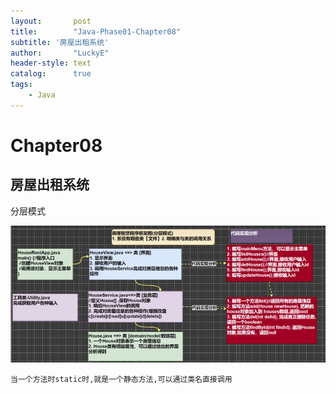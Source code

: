 ```yaml
---
layout:       post
title:        "Java-Phase01-Chapter08"
subtitle: '房屋出租系统'
author:       "LuckyE"
header-style: text
catalog:      true
tags:
    - Java
---
```


# Chapter08

## 房屋出租系统

分层模式

![Untitled](Chapter08%2082dd10225d2f4b3d90311e825cb9abf2/Untitled.png)

`当一个方法时static时,就是一个静态方法,可以通过类名直接调用`

